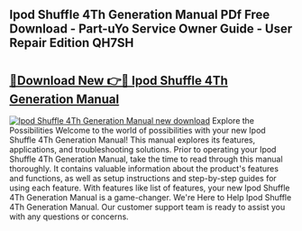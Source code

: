 ## Ipod Shuffle 4Th Generation Manual PDf Free Download - Part-uYo Service Owner Guide - User Repair Edition QH7SH

# <h2><a href="http://bc36006.oget.top/?id=Ipod+Shuffle+4Th+Generation+Manual">🔗Download New 👉🔴 Ipod Shuffle 4Th Generation Manual</a></h2>

[![Ipod Shuffle 4Th Generation Manual new download](https://i.imgur.com/5g1atiW.png)](http://bc36006.oget.top/?id=Ipod+Shuffle+4Th+Generation+Manual)
Explore the Possibilities Welcome to the world of possibilities with your new Ipod Shuffle 4Th Generation Manual! This manual explores its features, applications, and troubleshooting solutions. Prior to operating your Ipod Shuffle 4Th Generation Manual, take the time to read through this manual thoroughly. It contains valuable information about the product's features and functions, as well as setup instructions and step-by-step guides for using each feature. With features like list of features, your new Ipod Shuffle 4Th Generation Manual is a game-changer. We're Here to Help Ipod Shuffle 4Th Generation Manual. Our customer support team is ready to assist you with any questions or concerns.

